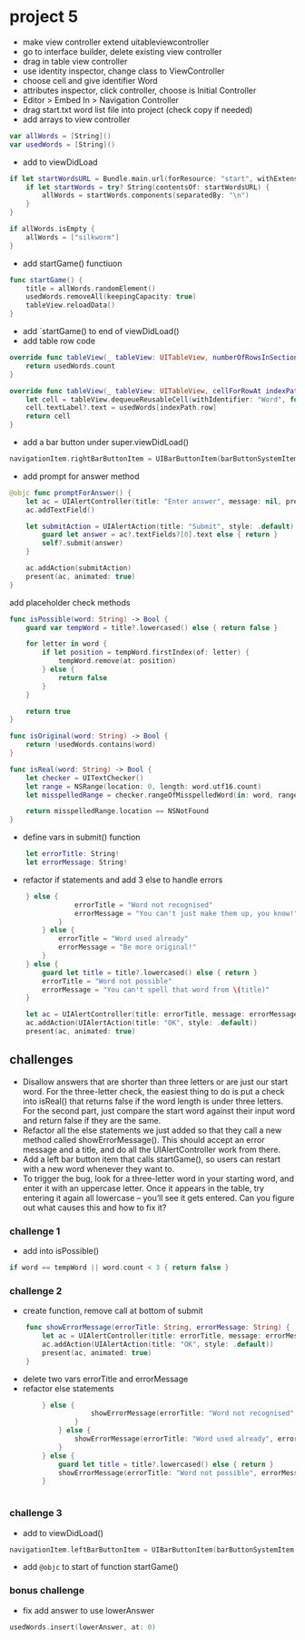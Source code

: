 # project 5
- make view controller extend uitableviewcontroller
- go to interface builder, delete existing view controller
- drag in table view controller
- use identity inspector, change class to ViewController
- choose cell and give identifier Word
- attributes inspector, click controller, choose is Initial Controller
- Editor > Embed In > Navigation Controller
- drag start.txt word list file into project (check copy if needed)
- add arrays to view controller
```swift
var allWords = [String]()
var usedWords = [String]()
```
- add to viewDidLoad
```swift
if let startWordsURL = Bundle.main.url(forResource: "start", withExtension: "txt") {
    if let startWords = try? String(contentsOf: startWordsURL) {
        allWords = startWords.components(separatedBy: "\n")
    }
}

if allWords.isEmpty {
    allWords = ["silkworm"]
}
```
- add startGame() functiuon
```swift
func startGame() {
    title = allWords.randomElement()
    usedWords.removeAll(keepingCapacity: true)
    tableView.reloadData()
}
```
- add `startGame() to end of viewDidLoad()
- add table row code
```swift
override func tableView(_ tableView: UITableView, numberOfRowsInSection section: Int) -> Int {
    return usedWords.count
}

override func tableView(_ tableView: UITableView, cellForRowAt indexPath: IndexPath) -> UITableViewCell {
    let cell = tableView.dequeueReusableCell(withIdentifier: "Word", for: indexPath)
    cell.textLabel?.text = usedWords[indexPath.row]
    return cell
}
```
- add a bar button under super.viewDidLoad()
```swift
navigationItem.rightBarButtonItem = UIBarButtonItem(barButtonSystemItem: .add, target: self, action: #selector(promptForAnswer))
```
- add prompt for answer method
```swift
@objc func promptForAnswer() {
    let ac = UIAlertController(title: "Enter answer", message: nil, preferredStyle: .alert)
    ac.addTextField()

    let submitAction = UIAlertAction(title: "Submit", style: .default) { [weak self, weak ac] action in
        guard let answer = ac?.textFields?[0].text else { return }
        self?.submit(answer)
    }

    ac.addAction(submitAction)
    present(ac, animated: true)
}
```
add placeholder check methods
```swift
func isPossible(word: String) -> Bool {
    guard var tempWord = title?.lowercased() else { return false }

    for letter in word {
        if let position = tempWord.firstIndex(of: letter) {
            tempWord.remove(at: position)
        } else {
            return false
        }
    }

    return true
}

func isOriginal(word: String) -> Bool {
    return !usedWords.contains(word)
}

func isReal(word: String) -> Bool {
    let checker = UITextChecker()
    let range = NSRange(location: 0, length: word.utf16.count)
    let misspelledRange = checker.rangeOfMisspelledWord(in: word, range: range, startingAt: 0, wrap: false, language: "en")

    return misspelledRange.location == NSNotFound
}
```
- define vars in submit() function
```swift
    let errorTitle: String!
    let errorMessage: String!
```
- refactor if statements and add 3 else to handle errors
```swift
    } else {
                errorTitle = "Word not recognised"
                errorMessage = "You can't just make them up, you know!"
            }
        } else {
            errorTitle = "Word used already"
            errorMessage = "Be more original!"
        }
    } else {
        guard let title = title?.lowercased() else { return }
        errorTitle = "Word not possible"
        errorMessage = "You can't spell that word from \(title)"
    }

    let ac = UIAlertController(title: errorTitle, message: errorMessage, preferredStyle: .alert)
    ac.addAction(UIAlertAction(title: "OK", style: .default))
    present(ac, animated: true)
```
## challenges
- Disallow answers that are shorter than three letters or are just our start word. For the three-letter check, the easiest thing to do is put a check into isReal() that returns false if the word length is under three letters. For the second part, just compare the start word against their input word and return false if they are the same.
- Refactor all the else statements we just added so that they call a new method called showErrorMessage(). This should accept an error message and a title, and do all the UIAlertController work from there.
- Add a left bar button item that calls startGame(), so users can restart with a new word whenever they want to.
- To trigger the bug, look for a three-letter word in your starting word, and enter it with an uppercase letter. Once it appears in the table, try entering it again all lowercase – you’ll see it gets entered. Can you figure out what causes this and how to fix it?
### challenge 1
- add into isPossible()
```swift
if word == tempWord || word.count < 3 { return false }
```
### challenge 2
- create function, remove call at bottom of submit
```swift
    func showErrorMessage(errorTitle: String, errorMessage: String) {
        let ac = UIAlertController(title: errorTitle, message: errorMessage, preferredStyle: .alert)
        ac.addAction(UIAlertAction(title: "OK", style: .default))
        present(ac, animated: true)
    }
```
- delete two vars errorTitle and errorMessage
- refactor else statements
```swift
        } else {
                    showErrorMessage(errorTitle: "Word not recognised", errorMessage: "You can't just make them up, you know!")
                }
            } else {
                showErrorMessage(errorTitle: "Word used already", errorMessage: "Be more original!")
            }
        } else {
            guard let title = title?.lowercased() else { return }
            showErrorMessage(errorTitle: "Word not possible", errorMessage: "You can't spell that word from \(title)")
        }
        
```
### challenge 3
- add to viewDidLoad()
```swift
navigationItem.leftBarButtonItem = UIBarButtonItem(barButtonSystemItem: .refresh , target: self, action: #selector(startGame))
```
- add `@objc` to start of function startGame()
### bonus challenge
- fix add answer to use lowerAnswer
```swift
usedWords.insert(lowerAnswer, at: 0)
```

